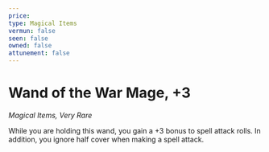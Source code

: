 ```yaml
---
price: 
type: Magical Items
vermun: false
seen: false
owned: false
attunement: false
---
```

# Wand of the War Mage, +3

*Magical Items, Very Rare*

While you are holding this wand, you gain a +3 bonus to spell attack rolls. In addition, you ignore half cover when making a spell attack.